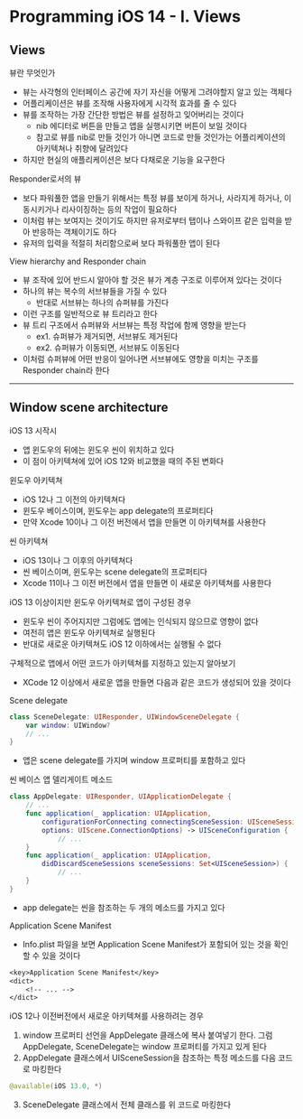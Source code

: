 # Programming iOS 14 - I. Views

## Views

뷰란 무엇인가
* 뷰는 사각형의 인터페이스 공간에 자기 자신을 어떻게 그려야할지 알고 있는 객체다
* 어플리케이션은 뷰를 조작해 사용자에게 시각적 효과를 줄 수 있다
* 뷰를 조작하는 가장 간단한 방법은 뷰를 설정하고 잊어버리는 것이다
  - nib 에디터로 버튼을 만들고 앱을 실행시키면 버튼이 보일 것이다
  - 참고로 뷰를 nib로 만들 것인가 아니면 코드로 만들 것인가는 어플리케이션의 아키텍쳐나 취향에 달려있다
* 하지만 현실의 애플리케이션은 보다 다채로운 기능을 요구한다

Responder로서의 뷰
* 보다 파워풀한 앱을 만들기 위해서는 특정 뷰를 보이게 하거나, 사라지게 하거나, 이동시키거나 리사이징하는 등의 작업이 필요하다
* 이처럼 뷰는 보여지는 것이기도 하지만 유저로부터 탭이나 스와이프 같은 입력을 받아 반응하는 객체이기도 하다
* 유저의 입력을 적절히 처리함으로써 보다 파워풀한 앱이 된다

View hierarchy and Responder chain
* 뷰 조작에 있어 반드시 알아야 할 것은 뷰가 계층 구조로 이루어져 있다는 것이다
* 하나의 뷰는 복수의 서브뷰들을 가질 수 있다
  - 반대로 서브뷰는 하나의 슈퍼뷰를 가진다
* 이런 구조를 일반적으로 뷰 트리라고 한다
* 뷰 트리 구조에서 슈퍼뷰와 서브뷰는 특정 작업에 함께 영향을 받는다
  - ex1. 슈퍼뷰가 제거되면, 서브뷰도 제거된다
  - ex2. 슈퍼뷰가 이동되면, 서브뷰도 이동된다
* 이처럼 슈퍼뷰에 어떤 반응이 일어나면 서브뷰에도 영향을 미치는 구조를 Responder chain라 한다

---

## Window scene architecture

iOS 13 시작시
* 앱 윈도우의 뒤에는 윈도우 씬이 위치하고 있다
* 이 점이 아키텍쳐에 있어 iOS 12와 비교했을 때의 주된 변화다

윈도우 아키텍쳐
* iOS 12나 그 이전의 아키텍쳐다
* 윈도우 베이스이며, 윈도우는 app delegate의 프로퍼티다
* 만약 Xcode 10이나 그 이전 버전에서 앱을 만들면 이 아키텍쳐를 사용한다

씬 아키텍쳐
* iOS 13이나 그 이후의 아키텍쳐다
* 씬 베이스이며, 윈도우는 scene delegate의 프로퍼티다
* Xcode 11이나 그 이전 버전에서 앱을 만들면 이 새로운 아키텍쳐를 사용한다

iOS 13 이상이지만 윈도우 아키텍쳐로 앱이 구성된 경우
* 윈도우 씬이 주어지지만 그럼에도 앱에는 인식되지 않으므로 영향이 없다
* 여전히 앱은 윈도우 아키텍쳐로 실행된다
* 반대로 새로운 아키텍쳐도 iOS 12 이하에서는 실행될 수 없다

구체적으로 앱에서 어떤 코드가 아키텍쳐를 지정하고 있는지 알아보기
* XCode 12 이상에서 새로운 앱을 만들면 다음과 같은 코드가 생성되어 있을 것이다

Scene delegate
```swift
class SceneDelegate: UIResponder, UIWindowSceneDelegate {
    var window: UIWindow?
    // ...
}
```
* 앱은 scene delegate를 가지며 window 프로퍼티를 포함하고 있다

씬 베이스 앱 델리게이트 메소드
```swift
class AppDelegate: UIResponder, UIApplicationDelegate {
    // ...
    func application(_ application: UIApplication,
        configurationForConnecting connectingSceneSession: UISceneSession,
        options: UIScene.ConnectionOptions) -> UISceneConfiguration {
            // ...
    }
    func application(_ application: UIApplication,
        didDiscardSceneSessions sceneSessions: Set<UISceneSession>) {
            // ...
    }
}
```
* app delegate는 씬을 참조하는 두 개의 메소드를 가지고 있다

Application Scene Manifest
* Info.plist 파일을 보면 Application Scene Manifest가 포함되어 있는 것을 확인할 수 있을 것이다

```txt
<key>Application Scene Manifest</key>
<dict>
    <!-- ... -->
</dict>
```

iOS 12나 이전버전에서 새로운 아키텍쳐를 사용하려는 경우
1. window 프로퍼티 선언을 AppDelegate 클래스에 복사 붙여넣기 한다. 그럼 AppDelegate, SceneDelegate는 window 프로퍼티를 가지고 있게 된다
2. AppDelegate 클래스에서 UISceneSession을 참조하는 특정 메소드를 다음 코드로 마킹한다
```swift
@available(iOS 13.0, *)
```
3. SceneDelegate 클래스에서 전체 클래스를 위 코드로 마킹한다
